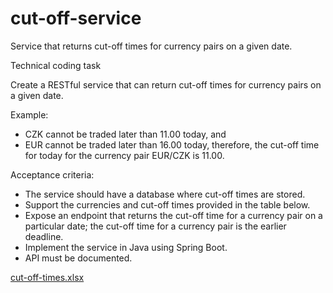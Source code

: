 # cut-off-service
Service that returns cut-off times for currency pairs on a given date.

Technical coding task

Create a RESTful service that can return cut-off times for currency pairs on a given date.

Example:
- CZK cannot be traded later than 11.00 today, and
- EUR cannot be traded later than 16.00 today, therefore, the cut-off time for today for the currency pair EUR/CZK is 11.00.

Acceptance criteria:
- The service should have a database where cut-off times are stored.
- Support the currencies and cut-off times provided in the table below.
- Expose an endpoint that returns the cut-off time for a currency pair on a particular date; the cut-off time for a currency pair is the earlier deadline.
- Implement the service in Java using Spring Boot.
- API must be documented.

[cut-off-times.xlsx](https://github.com/Justin-Hernandez/cut-off-service/files/10438792/cut-off-times.xlsx)
